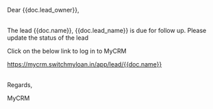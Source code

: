 Dear {{doc.lead_owner}},<br><br>



The lead {{doc.name}}, {{doc.lead_name}} is due for follow up. Please update the status of the lead<br>

Click on the below link to log in to MyCRM<br>

https://mycrm.switchmyloan.in/app/lead/{{doc.name}}<br><br>



Regards,<br>

MyCRM